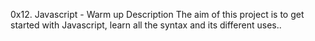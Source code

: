 0x12. Javascript - Warm up
Description
The aim of this project is to get started with Javascript, learn all the syntax and its different uses..

